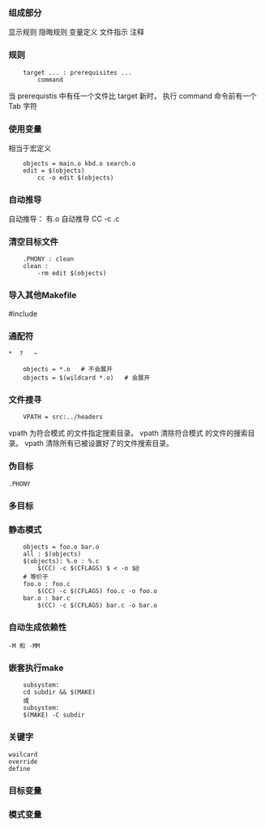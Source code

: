### 组成部分
显示规则    隐晦规则  变量定义  文件指示    注释

### 规则 
```
    target ... : prerequisites ...
        command
``` 
当 prerequistis 中有任一个文件比 target 新时， 执行 command
命令前有一个 Tab 字符 

### 使用变量 
相当于宏定义
```
    objects = main.o kbd.o search.o
    edit = $(objects)
        cc -o edit $(objects)
```

### 自动推导
自动推导： 有.o 自动推导 CC -c .c 

### 清空目标文件 
``` 
    .PHONY : clean 
    clean : 
        -rm edit $(objects)
```
### 导入其他Makefile 
#include 

### 通配符 
    *  ?   ~
```
    objects = *.o   # 不会展开
    objects = $(wildcard *.o)   # 会展开 
```

### 文件搜寻
```
    VPATH = src:../headers 
```
vpath <pattern> <directories> 为符合模式<pattern> 的文件指定搜索目录<directories>。
vpath <pattern> 清除符合模式<pattern> 的文件的搜索目录。
vpath 清除所有已被设置好了的文件搜索目录。

### 伪目标
    .PHONY 

### 多目标 

### 静态模式
``` 
    objects = foo.o bar.o 
    all : $(objects)
    $(objects): %.o : %.c 
        $(CC) -c $(CFLAGS) $ < -o $@
    # 等价于 
    foo.o : foo.c 
        $(CC) -c $(CFLAGS) foo.c -o foo.o 
    bar.o : bar.c 
        $(CC) -c $(CFLAGS) bar.c -o bar.o 
```

### 自动生成依赖性
    -M 和 -MM

### 嵌套执行make
```
    subsystem:
    cd subdir && $(MAKE)
    或
    subsystem:
    $(MAKE) -C subdir
```

### 关键字
    wailcard 
    override
    define

### 目标变量 
### 模式变量
